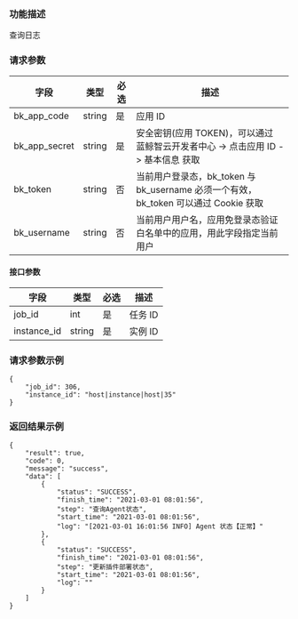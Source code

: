 ### 功能描述

查询日志

### 请求参数

| 字段 | 类型 | 必选 |  描述 |
|-----------|------------|--------|------------|
| bk_app_code  |  string    | 是 | 应用 ID     |
| bk_app_secret|  string    | 是 | 安全密钥(应用 TOKEN)，可以通过 蓝鲸智云开发者中心 -&gt; 点击应用 ID -&gt; 基本信息 获取 |
| bk_token     |  string    | 否 | 当前用户登录态，bk_token 与 bk_username 必须一个有效，bk_token 可以通过 Cookie 获取 |
| bk_username  |  string    | 否 | 当前用户用户名，应用免登录态验证白名单中的应用，用此字段指定当前用户 |

#### 接口参数

| 字段     | 类型       | 必选 |描述                  |
|----------|------------|----------|-----------------------------|
| job_id | int | 是 | 任务 ID |
| instance_id | string | 是 | 实例 ID |

### 请求参数示例
```plain
{
    "job_id": 306,
    "instance_id": "host|instance|host|35"
}
```

### 返回结果示例
```plain
{
	"result": true,
	"code": 0,
    "message": "success",
    "data": [
	    {
            "status": "SUCCESS",
            "finish_time": "2021-03-01 08:01:56",
            "step": "查询Agent状态",
            "start_time": "2021-03-01 08:01:56",
            "log": "[2021-03-01 16:01:56 INFO] Agent 状态【正常】"
        },
        {
            "status": "SUCCESS",
            "finish_time": "2021-03-01 08:01:56",
            "step": "更新插件部署状态",
            "start_time": "2021-03-01 08:01:56",
            "log": ""
        }
	]
}
```